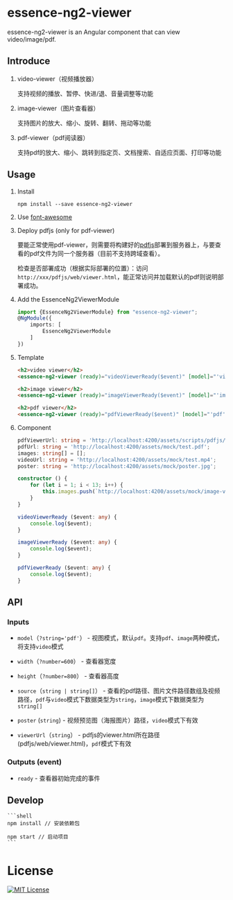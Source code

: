 # essence-ng2-viewer

essence-ng2-viewer is an Angular component that can view video/image/pdf.

## Introduce

1. video-viewer（视频播放器）

	支持视频的播放、暂停、快进/退、音量调整等功能

2. image-viewer（图片查看器）

	支持图片的放大、缩小、旋转、翻转、拖动等功能

3. pdf-viewer（pdf阅读器）

	支持pdf的放大、缩小、跳转到指定页、文档搜索、自适应页面、打印等功能

## Usage

1. Install

	```shell
	npm install --save essence-ng2-viewer
	```

2. Use [font-awesome](http://fontawesome.io/icons/)

3. Deploy pdfjs (only for pdf-viewer)

	要能正常使用pdf-viewer，则需要将构建好的[pdfjs](https://github.com/mozilla/pdf.js)部署到服务器上，与要查看的pdf文件为同一个服务器（目前不支持跨域查看）。
	
	检查是否部署成功（根据实际部署的位置）：访问`http://xxx/pdfjs/web/viewer.html`，能正常访问并加载默认的pdf则说明部署成功。

4. Add the EssenceNg2ViewerModule

	```typescript
	import {EssenceNg2ViewerModule} from "essence-ng2-viewer";
	@NgModule({
	    imports: [
	        EssenceNg2ViewerModule
	    ]
	})
	```

5. Template

	```html
	<h2>video viewer</h2>
	<essence-ng2-viewer (ready)="videoViewerReady($event)" [model]="'video'" [poster]="poster" [source]="videoUrl" [width]="1000" [height]="700"></essence-ng2-viewer>
	
	<h2>image viewer</h2>
	<essence-ng2-viewer (ready)="imageViewerReady($event)" [model]="'image'" [source]="images" [width]="1000" [height]="700"></essence-ng2-viewer>
	
	<h2>pdf viewer</h2>
	<essence-ng2-viewer (ready)="pdfViewerReady($event)" [model]="'pdf'" [source]="pdfUrl" [viewerUrl]="pdfViewerUrl" [width]="1000" [height]="700"></essence-ng2-viewer>
	```

6. Component

	```typescript
	pdfViewerUrl: string = 'http://localhost:4200/assets/scripts/pdfjs/web/viewer.html';
	pdfUrl: string = 'http://localhost:4200/assets/mock/test.pdf';
	images: string[] = [];
	videoUrl: string = 'http://localhost:4200/assets/mock/test.mp4';
	poster: string = 'http://localhost:4200/assets/mock/poster.jpg';
	
	constructor () {
	    for (let i = 1; i < 13; i++) {
	        this.images.push(`http://localhost:4200/assets/mock/image-viewer/img_${i}.jpg`);
	    }
	}
	
	videoViewerReady ($event: any) {
		console.log($event);
	}
	
	imageViewerReady ($event: any) {
	    console.log($event);
	}
	
	pdfViewerReady ($event: any) {
	    console.log($event);
	}
	```

## API

### Inputs

- `model`（`?string='pdf'`） - 视图模式，默认`pdf`。支持`pdf`、`image`两种模式，将支持`video`模式

- `width`（`?number=600`） - 查看器宽度

- `height`（`?number=800`） - 查看器高度

- `source`（`string | string[]`） - 查看的pdf路径、图片文件路径数组及视频路径，`pdf`与`video`模式下数据类型为`string`，`image`模式下数据类型为`string[]`

- `poster` (`string`) - 视频预览图（海报图片）路径，`video`模式下有效

- `viewerUrl`（`string`） - pdfjs的viewer.html所在路径(pdfjs/web/viewer.html)，`pdf`模式下有效

### Outputs (event)

- `ready` - 查看器初始完成的事件

## Develop

	```shell
	npm install // 安装依赖包
	
	npm start // 启动项目
	```

# License

[![MIT License](https://img.shields.io/badge/license-MIT-blue.svg?style=flat)](/LICENSE)
